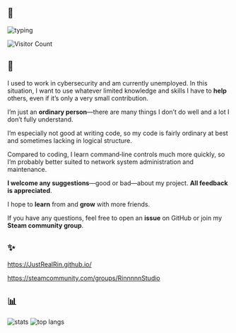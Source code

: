 ## 👋   

<img src="https://readme-typing-svg.demolab.com?font=Fira+Code&size=24&duration=3000&pause=1000&color=FFFFFF&width=650&lines=Thank you+for+cloning,;forking+or+starring+my project!" alt="typing" />

![Visitor Count](https://komarev.com/ghpvc/?username=JustRealRin&style=flat-square)

## 🔭

I used to work in cybersecurity and am currently unemployed. In this situation, I want to use whatever limited knowledge and skills I have to **help** others, even if it’s only a very small contribution.

I’m just an **ordinary person**—there are many things I don’t do well and a lot I don’t fully understand.

I’m especially not good at writing code, so my code is fairly ordinary at best and sometimes lacking in logical structure.

Compared to coding, I learn command‐line controls much more quickly, so I’m probably better suited to network system administration and maintenance.

**I welcome any suggestions**—good or bad—about my project. **All feedback is appreciated**.

I hope to **learn** from and **grow** with more friends.

If you have any questions, feel free to open an **issue** on GitHub or join my **Steam community group**.

## ✨

https://JustRealRin.github.io/

https://steamcommunity.com/groups/RinnnnnStudio

## 📊 

<img src="https://github-readme-stats.vercel.app/api?username=JustRealRin&show_icons=true&theme=radical" alt="stats" />
<img src="https://github-readme-stats.vercel.app/api/top-langs/?username=JustRealRin&layout=compact&theme=radical" alt="top langs" />

